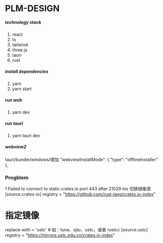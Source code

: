 # PLM-DESIGN

##### **technology stack**

1. react
2. ts
3. tailwind
4. three.js
5. tauri
6. rust

##### install dependencies

1. yarn
2. yarn start

##### run web

1. yarn dev

##### run tauri

1. yarn tauri dev

##### webview2

tauri/bundle/windows/增加
  "webviewInstallMode": {
    "type": "offlineInstaller"
  },



### Progblem
1 Failed to connect to static.crates.io port 443 after 21029 ms
切换镜像源
[source.crates-io]
registry = "https://github.com/rust-lang/crates.io-index"
# 指定镜像
replace-with = 'ustc' # 如：tuna、sjtu、ustc，或者 rustcc
[source.ustc]
registry = "https://mirrors.ustc.edu.cn/crates.io-index"